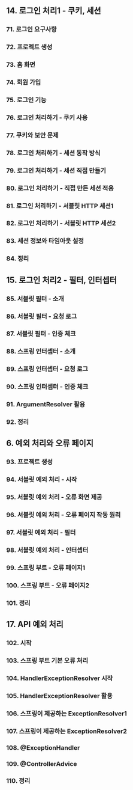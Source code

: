 ## 14. 로그인 처리1 - 쿠키, 세션

### 71. 로그인 요구사항

### 72. 프로젝트 생성

### 73. 홈 화면

### 74. 회원 가입

### 75. 로그인 기능

### 76. 로그인 처리하기 - 쿠키 사용

### 77. 쿠키와 보안 문제

### 78. 로그인 처리하기 - 세션 동작 방식

### 79. 로그인 처리하기 - 세션 직접 만들기

### 80. 로그인 처리하기 - 직접 만든 세션 적용

### 81. 로그인 처리하기 - 서블릿 HTTP 세션1

### 82. 로그인 처리하기 - 서블릿 HTTP 세션2

### 83. 세션 정보와 타임아웃 설정

### 84. 정리

## 15. 로그인 처리2 - 필터, 인터셉터

### 85. 서블릿 필터 - 소개

### 86. 서블릿 필터 - 요청 로그

### 87. 서블릿 필터 - 인증 체크

### 88. 스프링 인터셉터 - 소개

### 89. 스프링 인터셉터 - 요청 로그

### 90. 스프링 인터셉터 - 인증 체크

### 91. ArgumentResolver 활용

### 92. 정리

## 6. 예외 처리와 오류 페이지

### 93. 프로젝트 생성

### 94. 서블릿 예외 처리 - 시작

### 95. 서블릿 예외 처리 - 오류 화면 제공

### 96. 서블릿 예외 처리 - 오류 페이지 작동 원리

### 97. 서블릿 예외 처리 - 필터

### 98. 서블릿 예외 처리 - 인터셉터

### 99. 스프링 부트 - 오류 페이지1

### 100. 스프링 부트 - 오류 페이지2

### 101. 정리

## 17. API 예외 처리

### 102. 시작

### 103. 스프링 부트 기본 오류 처리

### 104. HandlerExceptionResolver 시작

### 105. HandlerExceptionResolver 활용

### 106. 스프링이 제공하는 ExceptionResolver1

### 107. 스프링이 제공하는 ExceptionResolver2

### 108. @ExceptionHandler

### 109. @ControllerAdvice

### 110. 정리
